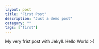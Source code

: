```yaml
---
layout: post
title: "First Post"
description: "Just a demo post"
category: ""
tags: ["first"]
---
```

My very frist post with Jekyll. Hello World :-)

